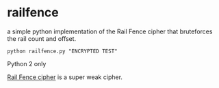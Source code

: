 # railfence
a simple python implementation of the Rail Fence cipher that bruteforces the rail count and offset.

`python railfence.py "ENCRYPTED TEST"`

Python 2 only

[Rail Fence cipher](https://en.wikipedia.org/wiki/Rail_fence_cipher)
is a super weak cipher.
